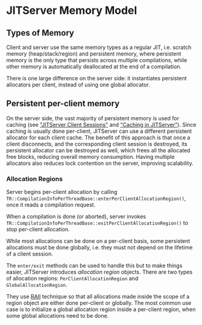 <!--
Copyright IBM Corp. and others 2018

This program and the accompanying materials are made available under
the terms of the Eclipse Public License 2.0 which accompanies this
distribution and is available at https://www.eclipse.org/legal/epl-2.0/
or the Apache License, Version 2.0 which accompanies this distribution and
is available at https://www.apache.org/licenses/LICENSE-2.0.

This Source Code may also be made available under the following
Secondary Licenses when the conditions for such availability set
forth in the Eclipse Public License, v. 2.0 are satisfied: GNU
General Public License, version 2 with the GNU Classpath
Exception [1] and GNU General Public License, version 2 with the
OpenJDK Assembly Exception [2].

[1] https://www.gnu.org/software/classpath/license.html
[2] https://openjdk.org/legal/assembly-exception.html

SPDX-License-Identifier: EPL-2.0 OR Apache-2.0 OR GPL-2.0-only WITH Classpath-exception-2.0 OR GPL-2.0-only WITH OpenJDK-assembly-exception-1.0
-->

# JITServer Memory Model

## Types of Memory

Client and server use the same memory types as a regular JIT, i.e. scratch memory (heap/stack/region) and persistent memory, where persistent memory is the only type that persists across multiple compilations, while other memory is automatically deallocated at the end of a compilation.

There is one large difference on the server side: it instantiates persistent allocators per client, instead of using one global allocator.

## Persistent per-client memory

On the server side, the vast majority of persistent memory is used for caching (see ["JITServer Client Sessions"](ClientSession.md) and ["Caching in JITServer"](Caching.md)). Since caching is usually done per-client, JITServer can use a different persistent allocator for each client cache. The benefit of this approach is that once a client disconnects, and the corresponding client session is destroyed, its persistent allocator can be destroyed as well, which frees all the allocated free blocks, reducing overall memory consumption. Having multiple allocators also reduces lock contention on the server, improving scalability.

### Allocation Regions

Server begins per-client allocation by calling `TR::CompilationInfoPerThreadBase::enterPerClientAllocationRegion()`,
once it reads a compilation request.

When a compilation is done (or aborted), server invokes `TR::CompilationInfoPerThreadBase::exitPerClientAllocationRegion()` to stop
per-client allocation.

While most allocations can be done on a per-client basis, some persistent allocations
must be done globally, i.e. they must not depend on the lifetime of a client session.

The `enter/exit` methods can be used to handle this but to make things easier, JITServer introduces *allocation region* objects. There are two types of allocation regions: `PerClientAllocationRegion` and `GlobalAllocationRegion`.

They use [RAII](https://en.wikipedia.org/wiki/Resource_acquisition_is_initialization) technique so that all allocations made inside the scope of a region object are either done per-client or globally. The most common use case is to initialize a global allocation region inside a per-client region, when some global allocations need to be done.
